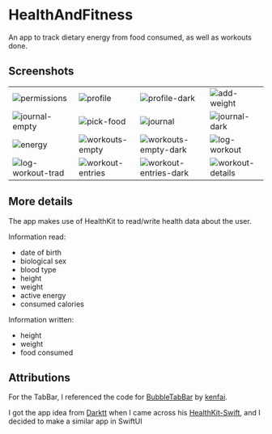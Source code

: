 # HealthAndFitness
An app to track dietary energy from food consumed, as well as workouts done. 

## Screenshots

|  |  |  |  |
|--|--|--|--|
| <img alt="permissions" src="https://github.com/user-attachments/assets/bb0ec942-dc48-4ffa-88fa-869384e3958f" /> |<img alt="profile" src="https://github.com/user-attachments/assets/338198c2-06b2-4631-89f8-5241abb0d20e" /> | <img alt="profile-dark" src="https://github.com/user-attachments/assets/eb80e82e-5cef-4966-9070-6ba472fe7c03" /> | <img alt="add-weight" src="https://github.com/user-attachments/assets/89798611-e3f2-4b8a-a67d-1e03d5868c36" /> | 
| <img alt="journal-empty" src="https://github.com/user-attachments/assets/2d170cb3-3412-4bf8-be8b-f375653a5642" /> | <img alt="pick-food" src="https://github.com/user-attachments/assets/c127bb4f-62d6-44e1-b91f-84af3ccecc40" /> | <img alt="journal" src="https://github.com/user-attachments/assets/4566b89a-8957-4f91-af52-b76193028ffd" />  | <img alt="journal-dark" src="https://github.com/user-attachments/assets/94dcb13a-61d7-4f41-9908-3d72fce68979" /> |
| <img alt="energy" src="https://github.com/user-attachments/assets/5e5b8858-48ec-4b9a-8e1c-603f43a70a62" /> | <img alt="workouts-empty" src="https://github.com/user-attachments/assets/ad6e2f29-7e24-4e25-95c3-f01c802bfe01" /> | <img alt="workouts-empty-dark" src="https://github.com/user-attachments/assets/9ae25be3-2fa7-4beb-88c1-b74d7c0ae62e" /> | <img alt="log-workout" src="https://github.com/user-attachments/assets/3e7dde04-a31b-401a-9c8b-fb090b617570" /> |
| <img alt="log-workout-trad" src="https://github.com/user-attachments/assets/64d319e2-5666-4f94-9a6b-ce5ba9582e69" /> | <img alt="workout-entries" src="https://github.com/user-attachments/assets/9e3caf1f-72c2-4d41-a401-099e26533139" /> | <img alt="workout-entries-dark" src="https://github.com/user-attachments/assets/ad1aea39-1a53-458a-9f1b-24a2a8ed5581" /> | <img alt="workout-details" src="https://github.com/user-attachments/assets/9230ef1d-54d8-4168-98e2-1a83b6a0eb90" /> |

## More details

The app makes use of HealthKit to read/write health data about the user.

Information read:
- date of birth
- biological sex
- blood type
- height
- weight
- active energy
- consumed calories

Information written:
- height
- weight
- food consumed

## Attributions

For the TabBar, I referenced the code for [BubbleTabBar](https://github.com/kenfai/KavSoft-Tutorials-iOS/tree/main/BubbleTabBar) by [kenfai](https://github.com/kenfai).

I got the app idea from [Darktt](https://github.com/Darktt) when I came across his [HealthKit-Swift](https://github.com/Darktt/HealthKit-Swift/tree/master), and I decided to make a similar app in SwiftUI
